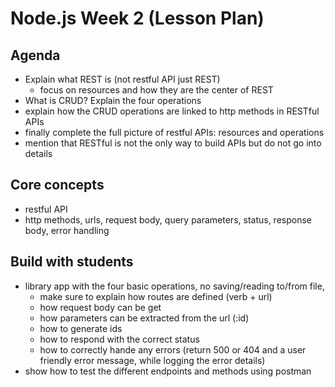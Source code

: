 # Node.js Week 2 (Lesson Plan)

## Agenda

* Explain what REST is (not restful API just REST)
    * focus on resources and how they are the center of REST
* What is CRUD? Explain the four operations
* explain how the CRUD operations are linked to http methods in RESTful APIs
* finally complete the full picture of restful APIs: resources and operations
* mention that RESTful is not the only way to build APIs but do not go into details

## Core concepts

* restful API
* http methods, urls, request body, query parameters, status, response body, error handling

## Build with students

* library app with the four basic operations, no saving/reading to/from file, 
  * make sure to explain how routes are defined (verb + url)
  * how request body can be get
  * how parameters can be extracted from the url (:id)
  * how to generate ids
  * how to respond with the correct status
  * how to correctly hande any errors (return 500 or 404 and a user friendly error message, while logging the error details)
* show how to test the different endpoints and methods using postman


